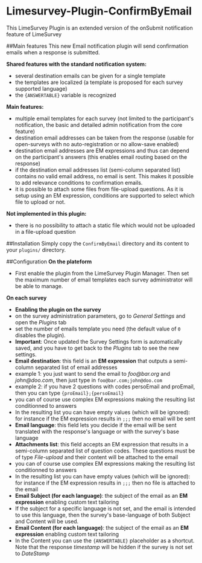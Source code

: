 # Limesurvey-Plugin-ConfirmByEmail
This LimeSurvey Plugin is an extended version of the onSubmit notification feature of LimeSurvey

##Main features
This new Email notification plugin will send confirmation emails when a response is submitted.

__Shared features with the standard notification system:__
* several destination emails can be given for a single template
* the templates are localized (a template is proposed for each survey supported language)
* the `{ANSWERTABLE}` variable is recognized

__Main features:__
* multiple email templates for each survey (not limited to the participant's notification, the basic and detailed admin notification from the core feature)
* destination email addresses can be taken from the response (usable for open-surveys with no auto-registration or no allow-save enabled)
* destination email addresses are EM expressions and thus can depend on the participant's answers (this enables email routing based on the response)
* if the destination email addresses list (semi-column separated list) contains no valid email address, no email is sent. This makes it possible to add relevance conditions to confirmation emails. 
* it is possible to attach some files from file-upload questions. As it is setup using an EM expression, conditions are supported to select which file to upload or not.

__Not implemented in this plugin:__
* there is no possibility to attach a static file which would not be uploaded in a file-upload question

##Installation
Simply copy the `ConfirmByEmail` directory and its content to your `plugins/` directory.

##Configuration
__On the plateform__
* First enable the plugin from the LimeSurvey Plugin Manager.
Then set the maximum number of email templates each survey administrator will be able to manage.

__On each survey__
* __Enabling the plugin on the survey__
 * on the survey administration parameters, go to _General Settings_ and open the _Plugins_ tab
 * set the number of emails template you need (the default value of `0` disables the plugin).
  * __Important__: Once updated the Survey Settings form is automatically saved, and you have to get back to the *Plugins* tab to see the new settings.
* __Email destination__: this field is an __EM expression__ that outputs a semi-column separated list of email addresses
 * example 1: you just want to send the email to _foo@bar.org_ and _john@doo.com_, then just type in `foo@bar.com;john@doo.com` 
 * example 2: if you have 2 questions with codes persoEmail and proEmail, then you can type `{proEmail};{persoEmail}`
 * you can of course use complex EM expressions making the resulting list conditionned to answers
  * In the resulting list you can have empty values (which will be ignored): for instance if the EM expression results in `;;;` then no email will be sent
* __Email language__: this field lets you decide if the email will be sent translated with the response's language or with the survey's base language
* __Attachments list__: this field accepts an EM expression that results in a semi-column separated list of question codes. These questions must be of type _File-upload_ and their content will be attached to the email
 * you can of course use complex EM expressions making the resulting list conditionned to answers
 * In the resulting list you can have empty values (which will be ignored): for instance if the EM expression results in `;;;` then no file is attached to the email
* __Email Subject (for each language)__: the subject of the email as an __EM expression__ enabling custom text tailoring
 * If the subject for a specific language is not set, and the email is intended to use this language, then the survey's base-language of both Subject and Content will be used.
* __Email Content (for each language)__: the subject of the email as an __EM expression__ enabling custom text tailoring
 * In the Content you can use the `{ANSWERTABLE}` placeholder as a shortcut. Note that the response _timestamp_ will be hidden if the survey is not set to _DateStamp_
 
 
